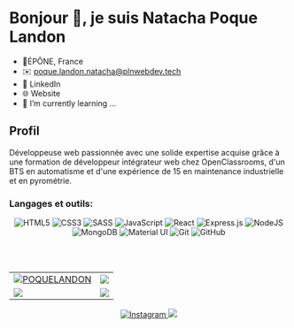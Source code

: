 <!--
**POQUELANDON/POQUELANDON** is a ✨ _special_ ✨ repository because its `README.md` (this file) appears on your GitHub profile.

Here are some ideas to get you started:

- 🔭 I’m currently working on ...
- 🌱 I’m currently learning ...
- 👯 I’m looking to collaborate on ...
- 🤔 I’m looking for help with ...
- 💬 Ask me about ...
- 📫 How to reach me: ...
- 😄 Pronouns: ...
- ⚡ Fun fact: ...
-->
# Bonjour 👋, je suis Natacha Poque Landon
- 📍ÉPÔNE, France
- ✉️ poque.landon.natacha@plnwebdev.tech
- 💼 LinkedIn
- 🌐 Website
- 🌱 I’m currently learning ...
## Profil
Développeuse web passionnée avec une solide expertise acquise grâce à une formation de développeur intégrateur web chez OpenClassrooms, d'un BTS en automatisme et d'une expérience de 15 en maintenance industrielle et en pyrométrie.

<h3 align="left">Langages et outils:</h3>
<p align="center"> 
 <img alt="HTML5" src="https://img.shields.io/badge/html5-%23E34F26.svg?&style=for-the-badge&logo=html5&logoColor=white"/>
<img alt="CSS3" src="https://img.shields.io/badge/css3-%231572B6.svg?&style=for-the-badge&logo=css3&logoColor=white"/>
<img alt="SASS" src="https://img.shields.io/badge/SASS-hotpink.svg?&style=for-the-badge&logo=SASS&logoColor=white"/>
<img alt="JavaScript" src="https://img.shields.io/badge/javascript-%23323330.svg?&style=for-the-badge&logo=javascript&logoColor=%23F7DF1E"/>
<img alt="React" src="https://img.shields.io/badge/react-%2320232a.svg?&style=for-the-badge&logo=react&logoColor=%2361DAFB"/>
<img alt="Express.js" src="https://img.shields.io/badge/express.js-%23404d59.svg?&style=for-the-badge"/>
<img alt="NodeJS" src="https://img.shields.io/badge/node.js-%2343853D.svg?&style=for-the-badge&logo=node.js&logoColor=white"/>
<img alt="MongoDB" src ="https://img.shields.io/badge/MongoDB-%234ea94b.svg?&style=for-the-badge&logo=mongodb&logoColor=white"/>
<img alt="Material UI" src="https://img.shields.io/badge/materialui-%230081CB.svg?&style=for-the-badge&logo=material-ui&logoColor=white"/>
<img alt="Git" src="https://img.shields.io/badge/git-%23F05033.svg?&style=for-the-badge&logo=git&logoColor=white"/>
<img alt="GitHub" src="https://img.shields.io/badge/github-%23121011.svg?&style=for-the-badge&logo=github&logoColor=white"/> 
</p>
<br/> <br/>
<table>
  <tr>
    <td>
      <a href="https://www.github.com/POQUELANDON">
     <img src="https://github-readme-stats.vercel.app/api?username=POQUELANDON&show_icons=true&theme=tokyonight&count_private=true&hide_border=true" alt="POQUELANDON" />
      </a>
    </td>
    <td> 
      <a href="https://www.github.com/POQUELANDON">
       <img src ="http://github-readme-streak-stats.herokuapp.com?user=POQUELANDON&hide_border=true&theme=tokyonight" />
      </a>
    </td>
  </tr>
  <tr>
    <td>
      <a href="https://www.github.com/POQUELANDON">
       <img src ="https://github-readme-stats.vercel.app/api/top-langs/?username=POQUELANDON&langs_count=8&layout=compact&theme=tokyonight&hide_border=true" />
      </a>
    </td>
     <td>
       <a href="https://www.github.com/POQUELANDON">
       <img src ="https://github-readme-stats.vercel.app/api/pin/?username=POQUELANDON&repo=javascript-mini-projects&theme=tokyonight&show_icons=true&hide_border=true" />
      </a>
    </td>
  </tr>
</table>
<p align="center"> 
  <a href="https://www.instagram.com/natacha.poque.landon">
    <img alt="Instagram" src="https://img.shields.io/badge/natacha.poque.landon-%23E4405F.svg?&style=for-the-badge&logo=Instagram&logoColor=white"/>
  </a>
<a href="https://linkedin.com/in/natacha-poque-landon-b57930247">
  <img src="https://img.shields.io/badge/linkedin-%230077B5.svg?&style=for-the-badge&logo=linkedin&logoColor=white">
</a>
</p>
